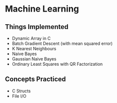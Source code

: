 # Machine Learning

## Things Implemented
* Dynamic Array in C
* Batch Gradient Descent (with mean squared error)
* K Nearest Neighbours
* Naive Bayes
* Gaussian Naive Bayes
* Ordinary Least Squares with QR Factorization

## Concepts Practiced
* C Structs
* File I/O
